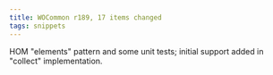 ```yaml
---
title: WOCommon r189, 17 items changed
tags: snippets
---
```


HOM "elements" pattern and some unit tests; initial support added in "collect" implementation.
